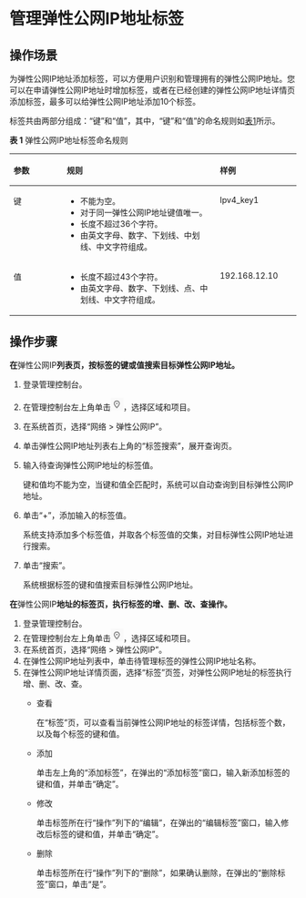 # 管理弹性公网IP地址标签<a name="eip_0004"></a>

## 操作场景<a name="zh-cn_topic_0118499005_section51463883214456"></a>

为弹性公网IP地址添加标签，可以方便用户识别和管理拥有的弹性公网IP地址。您可以在申请弹性公网IP地址时增加标签，或者在已经创建的弹性公网IP地址详情页添加标签，最多可以给弹性公网IP地址添加10个标签。

标签共由两部分组成：“键”和“值”，其中，“键”和“值”的命名规则如[表1](#zh-cn_topic_0118499005_ted9687ca14074ef785241145365a6175)所示。

**表 1**  弹性公网IP地址标签命名规则

<a name="zh-cn_topic_0118499005_ted9687ca14074ef785241145365a6175"></a>
<table><thead align="left"><tr id="zh-cn_topic_0118499005_rd57708e01e6443a9805ca72f554fae7f"><th class="cellrowborder" valign="top" width="18.54%" id="mcps1.2.4.1.1"><p id="zh-cn_topic_0118499005_abc7708d69440476086850b219c70efa8"><a name="zh-cn_topic_0118499005_abc7708d69440476086850b219c70efa8"></a><a name="zh-cn_topic_0118499005_abc7708d69440476086850b219c70efa8"></a>参数</p>
</th>
<th class="cellrowborder" valign="top" width="53.39%" id="mcps1.2.4.1.2"><p id="zh-cn_topic_0118499005_a0df2f83c3277432ab05b525e4ffb1c2c"><a name="zh-cn_topic_0118499005_a0df2f83c3277432ab05b525e4ffb1c2c"></a><a name="zh-cn_topic_0118499005_a0df2f83c3277432ab05b525e4ffb1c2c"></a>规则</p>
</th>
<th class="cellrowborder" valign="top" width="28.07%" id="mcps1.2.4.1.3"><p id="zh-cn_topic_0118499005_a902e732241f94e96b0b1b718cf7ed639"><a name="zh-cn_topic_0118499005_a902e732241f94e96b0b1b718cf7ed639"></a><a name="zh-cn_topic_0118499005_a902e732241f94e96b0b1b718cf7ed639"></a>样例</p>
</th>
</tr>
</thead>
<tbody><tr id="zh-cn_topic_0118499005_r95612b479088487b99e620f90b71f798"><td class="cellrowborder" valign="top" width="18.54%" headers="mcps1.2.4.1.1 "><p id="zh-cn_topic_0118499005_a7694a48138124d1daf3804556a27bfd6"><a name="zh-cn_topic_0118499005_a7694a48138124d1daf3804556a27bfd6"></a><a name="zh-cn_topic_0118499005_a7694a48138124d1daf3804556a27bfd6"></a>键</p>
</td>
<td class="cellrowborder" valign="top" width="53.39%" headers="mcps1.2.4.1.2 "><a name="zh-cn_topic_0118499005_uac40e19ce4ac49d0913d48b334564c45"></a><a name="zh-cn_topic_0118499005_uac40e19ce4ac49d0913d48b334564c45"></a><ul id="zh-cn_topic_0118499005_uac40e19ce4ac49d0913d48b334564c45"><li>不能为空。</li><li>对于同一<span id="zh-cn_topic_0118499005_text1327415505320"><a name="zh-cn_topic_0118499005_text1327415505320"></a><a name="zh-cn_topic_0118499005_text1327415505320"></a></span><span id="zh-cn_topic_0118499005_text72759513533"><a name="zh-cn_topic_0118499005_text72759513533"></a><a name="zh-cn_topic_0118499005_text72759513533"></a>弹性公网IP</span>地址键值唯一。</li><li>长度不超过36个字符。</li><li>由英文字母、数字、下划线、中划线、中文字符组成。</li></ul>
</td>
<td class="cellrowborder" valign="top" width="28.07%" headers="mcps1.2.4.1.3 "><p id="zh-cn_topic_0118499005_a1a10de6d67c04555a3508a8cdc3500e7"><a name="zh-cn_topic_0118499005_a1a10de6d67c04555a3508a8cdc3500e7"></a><a name="zh-cn_topic_0118499005_a1a10de6d67c04555a3508a8cdc3500e7"></a>Ipv4_key1</p>
</td>
</tr>
<tr id="zh-cn_topic_0118499005_r32a79d8bde844fda8a6254383317e58f"><td class="cellrowborder" valign="top" width="18.54%" headers="mcps1.2.4.1.1 "><p id="zh-cn_topic_0118499005_a1ebd1dda592448d49631c7f099519113"><a name="zh-cn_topic_0118499005_a1ebd1dda592448d49631c7f099519113"></a><a name="zh-cn_topic_0118499005_a1ebd1dda592448d49631c7f099519113"></a>值</p>
</td>
<td class="cellrowborder" valign="top" width="53.39%" headers="mcps1.2.4.1.2 "><a name="zh-cn_topic_0118499005_uaf17b1ea9b9a4e58b95cafefa2898283"></a><a name="zh-cn_topic_0118499005_uaf17b1ea9b9a4e58b95cafefa2898283"></a><ul id="zh-cn_topic_0118499005_uaf17b1ea9b9a4e58b95cafefa2898283"><li>长度不超过43个字符。</li><li>由英文字母、数字、下划线、点、中划线、中文字符组成。</li></ul>
</td>
<td class="cellrowborder" valign="top" width="28.07%" headers="mcps1.2.4.1.3 "><p id="zh-cn_topic_0118499005_a21a035aeb72143f5ab0fd45a08248d08"><a name="zh-cn_topic_0118499005_a21a035aeb72143f5ab0fd45a08248d08"></a><a name="zh-cn_topic_0118499005_a21a035aeb72143f5ab0fd45a08248d08"></a>192.168.12.10</p>
</td>
</tr>
</tbody>
</table>

## 操作步骤<a name="zh-cn_topic_0118499005_section4374728222113"></a>

**在**弹性公网IP**列表页，按标签的键或值搜索目标弹性公网IP地址。**

1.  登录管理控制台。
2.  在管理控制台左上角单击![](figures/icon-region.png)，选择区域和项目。
3.  在系统首页，选择“网络 \> 弹性公网IP”。
4.  单击弹性公网IP地址列表右上角的“标签搜索”，展开查询页。
5.  输入待查询弹性公网IP地址的标签值。

    键和值均不能为空，当键和值全匹配时，系统可以自动查询到目标弹性公网IP地址。

6.  单击“+”，添加输入的标签值。

    系统支持添加多个标签值，并取各个标签值的交集，对目标弹性公网IP地址进行搜索。

7.  单击“搜索”。

    系统根据标签的键和值搜索目标弹性公网IP地址。


**在**弹性公网IP**地址的标签页，执行标签的增、删、改、查操作。**

1.  登录管理控制台。
2.  在管理控制台左上角单击![](figures/icon-region.png)，选择区域和项目。
3.  在系统首页，选择“网络 \> 弹性公网IP”。
4.  在弹性公网IP地址列表中，单击待管理标签的弹性公网IP地址名称。
5.  在弹性公网IP地址详情页面，选择“标签”页签，对弹性公网IP地址的标签执行增、删、改、查。
    -   查看

        在“标签”页，可以查看当前弹性公网IP地址的标签详情，包括标签个数，以及每个标签的键和值。

    -   添加

        单击左上角的“添加标签”，在弹出的“添加标签”窗口，输入新添加标签的键和值，并单击“确定”。

    -   修改

        单击标签所在行“操作”列下的“编辑”，在弹出的“编辑标签”窗口，输入修改后标签的键和值，并单击“确定”。

    -   删除

        单击标签所在行“操作”列下的“删除”，如果确认删除，在弹出的“删除标签”窗口，单击“是”。




